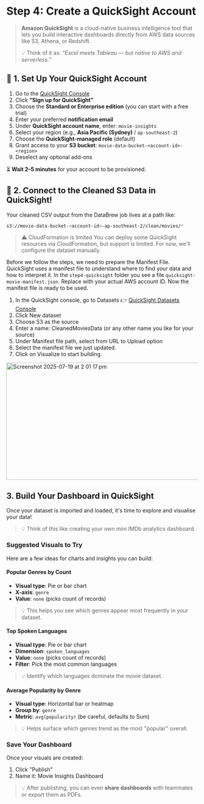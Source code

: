 # Step 4: Create a QuickSight Account

> **Amazon QuickSight** is a cloud-native business intelligence tool that lets you build interactive dashboards directly from AWS data sources like S3, Athena, or Redshift.
>
> 💡 Think of it as: _“Excel meets Tableau — but native to AWS and serverless.”_

## 🧭 1. Set Up Your QuickSight Account

1. Go to the [QuickSight Console](https://quicksight.aws.amazon.com)
2. Click **“Sign up for QuickSight”**
3. Choose the **Standard or Enterprise edition** (you can start with a free trial)
4. Enter your preferred **notification email**
5. Under **QuickSight account name**, enter: `movie-insights`
6. Select your region (e.g., **Asia Pacific (Sydney)** / `ap-southeast-2`)
7. Choose the **QuickSight-managed role** (default)
8. Grant access to your **S3 bucket**: `movie-data-bucket-<account-id>-<region>`
9. Deselect any optional add-ons

⏳ **Wait 2–5 minutes** for your account to be provisioned.

## 📂 2. Connect to the Cleaned S3 Data in QuickSight!

Your cleaned CSV output from the DataBrew job lives at a path like:

```bash
s3://movie-data-bucket-<account-id>-ap-southeast-2/clean/movies/*
```

> ⚠️ CloudFormation is limited
> You can deploy some QuickSight resources via CloudFormation, but support is limited. For now, we'll configure the dataset manually.

Before we follow the steps, we need to prepare the Manifest File. QuickSight uses a manifest file to understand where to find your data and how to interpret it.
In the `step4-quicksight` folder you see a file `quicksight-movie-manifest.json`. Replace <account-id> with your actual AWS account ID. Now the manifest file is ready to be used.

1. In the QuickSight console, go to Datasets
👉 [QuickSight Datasets Console](https://ap-southeast-2.quicksight.aws.amazon.com/sn/start/data-sets)
2. Click New dataset
3. Choose S3 as the source
4. Enter a name: CleanedMoviesData (or any other name you like for your source)
5. Under Manifest file path, select from URL to Upload option
6. Select the manifest file we just updated.
7. Click on Visualize to start building.

<img width="607" height="308" alt="Screenshot 2025-07-19 at 2 01 17 pm" src="https://github.com/user-attachments/assets/d21941b4-69e0-46ec-962a-f109926fed94" />

## 3. Build Your Dashboard in QuickSight

Once your dataset is imported and loaded, it's time to explore and visualise your data!

> 💡 Think of this like creating your own mini IMDb analytics dashboard.

### Suggested Visuals to Try

Here are a few ideas for charts and insights you can build:

#### Popular Genres by Count

- **Visual type**: Pie or bar chart
- **X-axis**: `genre`
- **Value**: `none` (picks count of records)

> 💡 This helps you see which genres appear most frequently in your dataset.

#### Top Spoken Languages

- **Visual type**: Pie or bar chart
- **Dimension**: `spoken_languages`
- **Value**: `none` (picks count of records)
- **Filter**: Pick the most common languages

> 💡 Identify which languages dominate the movie dataset.

#### Average Popularity by Genre

- **Visual type**: Horizontal bar or heatmap
- **Group by**: `genre`
- **Metric**: `avg(popularity)` (be careful, defaults to Sum)

> 💡 Helps surface which genres trend as the most "popular" overall.

### Save Your Dashboard

Once your visuals are created:

1. Click "Publish"
2. Name it: Movie Insights Dashboard

> 💡 After publishing, you can even **share dashboards** with teammates or export them as PDFs.
